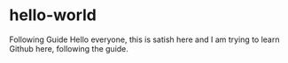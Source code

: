 # hello-world
Following Guide
Hello everyone, this is satish here and I am trying to learn Github here, following the guide.
